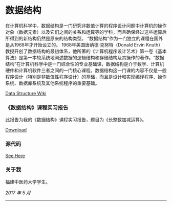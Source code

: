 # 数据结构

在计算机科学中，数据结构是一门研究非数值计算的程序设计问题中计算机的操作对象（数据元素）以及它们之间的关系和运算等的学科，而且确保经过这些运算后所得到的新结构仍然是原来的结构类型。
“数据结构”作为一门独立的课程在国外是从1968年才开始设立的。 1968年美国唐纳德·克努特（Donald Ervin Knuth）教授开创了数据结构的最初体系，他所著的《计算机程序设计艺术》第一卷《基本算法》是第一本较系统地阐述数据的逻辑结构和存储结构及其操作的著作。“数据结构”在计算机科学中是一门综合性的专业基础课，数据结构是介于数学、计算机硬件和计算机软件三者之间的一门核心课程。数据结构这一门课的内容不仅是一般程序设计（特别是非数值性程序设计）的基础，而且是设计和实现编译程序、操作系统、数据库系统及其他系统程序的重要基础。

[Data Structure Wiki](https://en.wikipedia.org/wiki/Data_structure)

### 《数据结构》课程实习报告

此报告为我的《数据结构》课程实习报告，题目为《长整数加减运算》。

[Download](https://github.com/jl223vy/DataStructure/raw/master/3150707012-%E6%9D%8E%E9%9D%96.doc)

### 源代码

[See Here](https://github.com/jl223vy/DataStructure/tree/master/sourceCode)

### 关于我
福建中医药大学学生。

*2017 年 5 月*

-----
